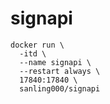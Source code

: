 # signapi
```
docker run \
  -itd \
  --name signapi \
  --restart always \
  17840:17840 \
  sanling000/signapi
```
